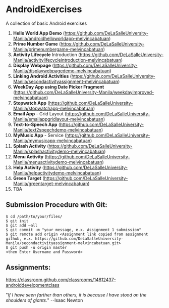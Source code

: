 # AndroidExercises

A collection of basic Android exercises

1. **Hello World App Demo** (https://github.com/DeLaSalleUniversity-Manila/androidhelloworldapp-melvincabatuan)
2. **Prime Number Game** (https://github.com/DeLaSalleUniversity-Manila/primenumbergame-melvincabatuan)
3. **Activity Lifecycle** Introduction (https://github.com/DeLaSalleUniversity-Manila/activitylifecycleintroduction-melvincabatuan)
4. **Display Webpage** (https://github.com/DeLaSalleUniversity-Manila/displaywebpagedemo-melvincabatuan)
5. **Linking Android Activities** (https://github.com/DeLaSalleUniversity-Manila/secondactivityassignment-melvincabatuan)
6. **WeekDay App using Date Picker Fragment** (https://github.com/DeLaSalleUniversity-Manila/weekdayimproved-melvincabatuan)
7. **Stopwatch App** (https://github.com/DeLaSalleUniversity-Manila/stopwatchapp-melvincabatuan)
8. **Email App** - Grid Layout (https://github.com/DeLaSalleUniversity-Manila/emailappgridlayout-melvincabatuan)
9. **Text-to-Speech App** (https://github.com/DeLaSalleUniversity-Manila/text2speechdemo-melvincabatuan)
10. **MyMusic App** - Service (https://github.com/DeLaSalleUniversity-Manila/mymusicapp-melvincabatuan)
11. **Splash Activity** (https://github.com/DeLaSalleUniversity-Manila/splashactivitydemo-melvincabatuan)
12. **Menu Activity** (https://github.com/DeLaSalleUniversity-Manila/menuactivitydemo-melvincabatuan)
13. **Help Activity** (https://github.com/DeLaSalleUniversity-Manila/helpactivitydemo-melvincabatuan)
14. **Green Target** (https://github.com/DeLaSalleUniversity-Manila/greentarget-melvincabatuan)
15. TBA


## Submission Procedure with Git: 

```shell
$ cd /path/to/your/files/
$ git init
$ git add –all
$ git commit -m "your message, e.x. Assignment 1 submission"
$ git remote add origin <Assignment link copied from assignment github, e.x. https://github.com/DeLaSalleUniversity-Manila/secondactivityassignment-melvincabatuan.git>
$ git push -u origin master
<then Enter Username and Password>
```


## Assignments:

https://classroom.github.com/classrooms/14812437-androiddevelopmentclass

"*If I have seen farther than others, it is because I have stood on the shoulders of giants.*" --Isaac Newton
